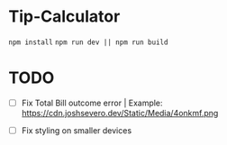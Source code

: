 # Tip-Calculator

`npm install`
`npm run dev || npm run build`

# TODO

- [ ] Fix Total Bill outcome error | Example: https://cdn.joshsevero.dev/Static/Media/4onkmf.png

- [ ] Fix styling on smaller devices
